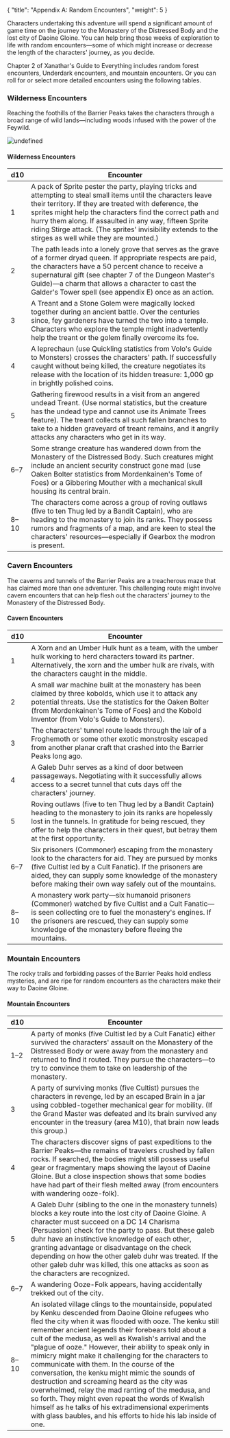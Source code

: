 {
  "title": "Appendix A: Random Encounters",
  "weight": 5
}

Characters undertaking this adventure will spend a significant amount of game time on the journey to the Monastery of the Distressed Body and the lost city of Daoine Gloine. You can help bring those weeks of exploration to life with random encounters—some of which might increase or decrease the length of the characters' journey, as you decide.

Chapter 2 of Xanathar's Guide to Everything includes random forest encounters, Underdark encounters, and mountain encounters. Or you can roll for or select more detailed encounters using the following tables.

### Wilderness Encounters

Reaching the foothills of the Barrier Peaks takes the characters through a broad range of wild lands—including woods infused with the power of the Feywild.

![undefined](adventure/LLK/016-144578_wmask.png)

#### Wilderness Encounters

| <span class="text-center block">d10</span> | Encounter |
| - | - |
| <span class="text-center block">1</span> | A pack of Sprite pester the party, playing tricks and attempting to steal small items until the characters leave their territory. If they are treated with deference, the sprites might help the characters find the correct path and hurry them along. If assaulted in any way, fifteen Sprite riding Stirge attack. (The sprites' invisibility extends to the stirges as well while they are mounted.) |
| <span class="text-center block">2</span> | The path leads into a lonely grove that serves as the grave of a former dryad queen. If appropriate respects are paid, the characters have a 50 percent chance to receive a supernatural gift (see chapter 7 of the Dungeon Master's Guide)—a charm that allows a character to cast the <wc-fetch type="spell">Galder's Tower</wc-fetch> spell (see appendix E) once as an action. |
| <span class="text-center block">3</span> | A Treant and a Stone Golem were magically locked together during an ancient battle. Over the centuries since, fey gardeners have turned the two into a temple. Characters who explore the temple might inadvertently help the treant or the golem finally overcome its foe. |
| <span class="text-center block">4</span> | A leprechaun (use Quickling statistics from Volo's Guide to Monsters) crosses the characters' path. If successfully caught without being killed, the creature negotiates its release with the location of its hidden treasure: 1,000 gp in brightly polished coins. |
| <span class="text-center block">5</span> | Gathering firewood results in a visit from an angered undead Treant. (Use normal statistics, but the creature has the undead type and cannot use its Animate Trees feature). The treant collects all such fallen branches to take to a hidden graveyard of treant remains, and it angrily attacks any characters who get in its way. |
| <span class="text-center block">6–7</span> | Some strange creature has wandered down from the Monastery of the Distressed Body. Such creatures might include an ancient security construct gone mad (use Oaken Bolter statistics from Mordenkainen's Tome of Foes) or a Gibbering Mouther with a mechanical skull housing its central brain. |
| <span class="text-center block">8–10</span> | The characters come across a group of roving outlaws (five to ten Thug led by a Bandit Captain), who are heading to the monastery to join its ranks. They possess rumors and fragments of a map, and are keen to steal the characters' resources—especially if Gearbox the modron is present. |

### Cavern Encounters

The caverns and tunnels of the Barrier Peaks are a treacherous maze that has claimed more than one adventurer. This challenging route might involve cavern encounters that can help flesh out the characters' journey to the Monastery of the Distressed Body.

#### Cavern Encounters

| <span class="text-center block">d10</span> | Encounter |
| - | - |
| <span class="text-center block">1</span> | A Xorn and an Umber Hulk hunt as a team, with the umber hulk working to herd characters toward its partner. Alternatively, the xorn and the umber hulk are rivals, with the characters caught in the middle. |
| <span class="text-center block">2</span> | A small war machine built at the monastery has been claimed by three kobolds, which use it to attack any potential threats. Use the statistics for the Oaken Bolter (from Mordenkainen's Tome of Foes) and the Kobold Inventor (from Volo's Guide to Monsters). |
| <span class="text-center block">3</span> | The characters' tunnel route leads through the lair of a Froghemoth or some other exotic monstrosity escaped from another planar craft that crashed into the Barrier Peaks long ago. |
| <span class="text-center block">4</span> | A Galeb Duhr serves as a kind of door between passageways. Negotiating with it successfully allows access to a secret tunnel that cuts days off the characters' journey. |
| <span class="text-center block">5</span> | Roving outlaws (five to ten Thug led by a Bandit Captain) heading to the monastery to join its ranks are hopelessly lost in the tunnels. In gratitude for being rescued, they offer to help the characters in their quest, but betray them at the first opportunity. |
| <span class="text-center block">6–7</span> | Six prisoners (Commoner) escaping from the monastery look to the characters for aid. They are pursued by monks (five Cultist led by a Cult Fanatic). If the prisoners are aided, they can supply some knowledge of the monastery before making their own way safely out of the mountains. |
| <span class="text-center block">8–10</span> | A monastery work party—six humanoid prisoners (Commoner) watched by five Cultist and a Cult Fanatic—is seen collecting ore to fuel the monastery's engines. If the prisoners are rescued, they can supply some knowledge of the monastery before fleeing the mountains. |

### Mountain Encounters

The rocky trails and forbidding passes of the Barrier Peaks hold endless mysteries, and are ripe for random encounters as the characters make their way to Daoine Gloine.

#### Mountain Encounters

| <span class="text-center block">d10</span> | Encounter |
| - | - |
| <span class="text-center block">1–2</span> | A party of monks (five Cultist led by a Cult Fanatic) either survived the characters' assault on the Monastery of the Distressed Body or were away from the monastery and returned to find it routed. They pursue the characters—to try to convince them to take on leadership of the monastery. |
| <span class="text-center block">3</span> | A party of surviving monks (five Cultist) pursues the characters in revenge, led by an escaped Brain in a jar using cobbled-together mechanical gear for mobility. (If the Grand Master was defeated and its brain survived any encounter in the treasury (area M10), that brain now leads this group.) |
| <span class="text-center block">4</span> | The characters discover signs of past expeditions to the Barrier Peaks—the remains of travelers crushed by fallen rocks. If searched, the bodies might still possess useful gear or fragmentary maps showing the layout of Daoine Gloine. But a close inspection shows that some bodies have had part of their flesh melted away (from encounters with wandering ooze-folk). |
| <span class="text-center block">5</span> | A Galeb Duhr (sibling to the one in the monastery tunnels) blocks a key route into the lost city of Daoine Gloine. A character must succeed on a DC 14 Charisma (<wc-fetch type="skill">Persuasion</wc-fetch>) check for the party to pass. But these galeb duhr have an instinctive knowledge of each other, granting advantage or disadvantage on the check depending on how the other galeb duhr was treated. If the other galeb duhr was killed, this one attacks as soon as the characters are recognized. |
| <span class="text-center block">6–7</span> | A wandering Ooze-Folk appears, having accidentally trekked out of the city. |
| <span class="text-center block">8–10</span> | An isolated village clings to the mountainside, populated by Kenku descended from Daoine Gloine refugees who fled the city when it was flooded with ooze. The kenku still remember ancient legends their forebears told about a cult of the medusa, as well as Kwalish's arrival and the "plague of ooze." However, their ability to speak only in mimicry might make it challenging for the characters to communicate with them. In the course of the conversation, the kenku might mimic the sounds of destruction and screaming heard as the city was overwhelmed, relay the mad ranting of the medusa, and so forth. They might even repeat the words of Kwalish himself as he talks of his extradimensional experiments with glass baubles, and his efforts to hide his lab inside of one. |